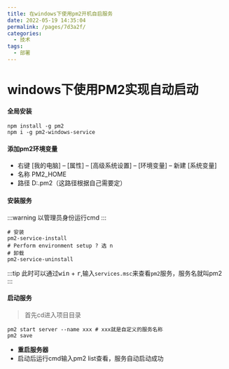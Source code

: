 ```yaml
---
title: 在windows下使用pm2开机自启服务
date: 2022-05-19 14:35:04
permalink: /pages/7d3a2f/
categories:
  - 技术
tags:
  - 部署
---
```


# windows下使用PM2实现自动启动

#### 全局安装
```shell
npm install -g pm2
npm i -g pm2-windows-service
```
#### 添加pm2环境变量
- 右键 [我的电脑] – [属性] – [高级系统设置] – [环境变量] – 新建 [系统变量]
- 名称 PM2_HOME
- 路径 D:\.pm2（这路径根据自己需要定）

#### 安装服务

:::warning
以管理员身份运行cmd
:::

```shell
# 安装
pm2-service-install
# Perform environment setup ? 选 n
# 卸载
pm2-service-uninstall
```
:::tip
此时可以通过<kbd>win</kbd> + <kbd>r</kbd>,输入`services.msc`来查看`pm2`服务，服务名就叫pm2
:::

#### 启动服务
> 首先cd进入项目目录
```shell
pm2 start server --name xxx # xxx就是自定义的服务名称
pm2 save
```
- **重启服务器**
- 启动后运行cmd输入pm2 list查看，服务自动启动成功